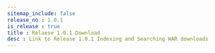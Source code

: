 ```yaml
---
sitemap_include: false
release_no : 1.0.1
is_release : true
title : Relaese 1.0.1 Download
desc : Link to Release 1.0.1 Indexing and Searching WAR downloads
---
```

